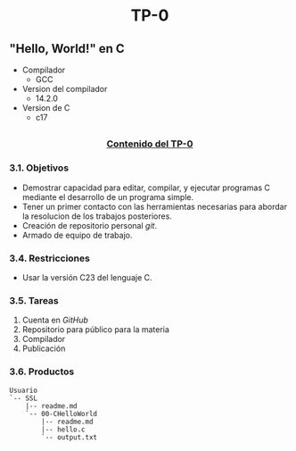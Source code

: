 # <center> TP-0
## "Hello, World!" en C

+ Compilador 
   + GCC
+  Version del compilador
   + 14.2.0
+  Version de C
   + c17

##
### <center> <ins> Contenido del TP-0 </ins>
### 3.1. Objetivos
- Demostrar capacidad para editar, compilar, y ejecutar programas C mediante el desarrollo de un programa simple.
- Tener un primer contacto con las herramientas necesarias para abordar la resolucion de los trabajos posteriores.
- Creación de repositorio personal _git_.
- Armado de equipo de trabajo.
### 3.4. Restricciones
- Usar la versión C23 del lenguaje C.
### 3.5. Tareas
1. Cuenta en _GitHub_
2. Repositorio para público para la materia
3. Compilador
4. Publicación
### 3.6. Productos
```
Usuario
`-- SSL
    |-- readme.md
    `-- 00-CHelloWorld
        |-- readme.md
        |-- hello.c
        `-- output.txt
```